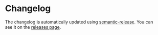 # Changelog

The changelog is automatically updated using
[semantic-release](https://github.com/semantic-release/semantic-release). You
can see it on the
[releases page](https://github.com/lariat-js/testing-library/releases).
